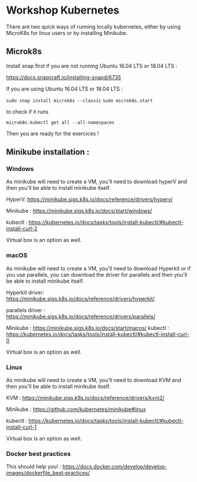 # Workshop Kubernetes

There are two quick ways of running locally kubernetes, either by using MicroK8s for linux users or by installing Minikube.

## Microk8s 

Install snap first if you are not running Ubuntu 16.04 LTS or 18.04 LTS :

https://docs.snapcraft.io/installing-snapd/6735

If you are using Ubuntu 16.04 LTS or 18.04 LTS : 

``` sudo snap install microk8s --classic ```
``` sudo microk8s.start ```

to check if it runs 

``` microk8s.kubectl get all --all-namespaces ```

Then you are ready for the exercices !

## Minikube installation : 

### Windows

As minikube will need to create a VM, you'll need to download hyperV and then you'll be able to install minikube itself.

HyperV:
https://minikube.sigs.k8s.io/docs/reference/drivers/hyperv/

Minikube : 
https://minikube.sigs.k8s.io/docs/start/windows/

kubectl : 
https://kubernetes.io/docs/tasks/tools/install-kubectl/#kubectl-install-curl-2

Virtual box is an option as well. 

### macOS

As minikube will need to create a VM, you'll need to download Hyperkit or if you use parallels, you can download the driver for parallels and then you'll be able to install minikube itself.

Hyperkit driver:
https://minikube.sigs.k8s.io/docs/reference/drivers/hyperkit/

parallels driver : 
https://minikube.sigs.k8s.io/docs/reference/drivers/parallels/

Minikube : 
https://minikube.sigs.k8s.io/docs/start/macos/
kubectl : 
https://kubernetes.io/docs/tasks/tools/install-kubectl/#kubectl-install-curl-0

Virtual box is an option as well. 

### Linux

As minikube will need to create a VM, you'll need to download KVM and then you'll be able to install minikube itself.

KVM : 
https://minikube.sigs.k8s.io/docs/reference/drivers/kvm2/

Minikube : 
https://github.com/kubernetes/minikube#linux

kubectl : 
https://kubernetes.io/docs/tasks/tools/install-kubectl/#kubectl-install-curl-1

Virtual box is an option as well. 

### Docker best practices

This should help you! : 
https://docs.docker.com/develop/develop-images/dockerfile_best-practices/
